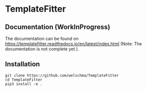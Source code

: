 # TemplateFitter

## Documentation (WorkInProgress)
The documentation can be found on https://templatefitter.readthedocs.io/en/latest/index.html (Note: The documentation is not complete yet.).

## Installation

```
git clone https://github.com/welschma/TemplateFitter
cd TemplateFitter
pip3 install -e .
```

